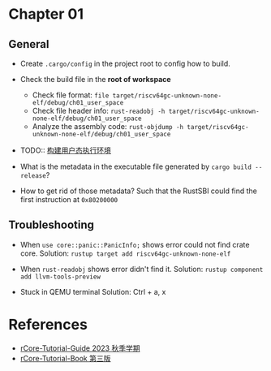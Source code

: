 # Chapter 01

## General

- Create `.cargo/config` in the project root to config how to build.
- Check the build file in the **root of workspace**
  
  - Check file format: `file target/riscv64gc-unknown-none-elf/debug/ch01_user_space`
  - Check file header info: `rust-readobj -h target/riscv64gc-unknown-none-elf/debug/ch01_user_space`
  - Analyze the assembly code: `rust-objdump -h target/riscv64gc-unknown-none-elf/debug/ch01_user_space`

- TODO:: [构建用户态执行环境](http://learningos.cn/rCore-Tutorial-Guide-2023A/chapter1/3mini-rt-usrland.html)

- What is the metadata in the executable file generated by `cargo build --release`? 
- How to get rid of those metadata? Such that the RustSBI could find the first instruction at `0x80200000`

## Troubleshooting

- When `use core::panic::PanicInfo;` shows error could not find crate core.
  Solution: `rustup target add riscv64gc-unknown-none-elf`

- When `rust-readobj` shows error didn't find it.
  Solution: `rustup component add llvm-tools-preview`

- Stuck in QEMU terminal 
  Solution: Ctrl + a, x 

# References

- [rCore-Tutorial-Guide 2023 秋季学期](http://learningos.cn/rCore-Tutorial-Guide-2023A/index.html)
- [rCore-Tutorial-Book 第三版](https://rcore-os.cn/rCore-Tutorial-Book-v3/index.html)